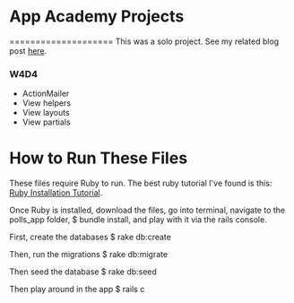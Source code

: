 # App Academy Projects
====================
This was a solo project. See my related blog post [here](http://blog.cssherry.com/post/107583713109/w4d4-authentication-reprised).

### W4D4
* ActionMailer
* View helpers
* View layouts
* View partials

# How to Run These Files
These files require Ruby to run. The best ruby tutorial I've found is this: [Ruby Installation Tutorial](http://installrails.com/steps).

Once Ruby is installed, download the files, go into terminal, navigate to the polls_app folder, $ bundle install, and play with it via the rails console.

First, create the databases
$ rake db:create

Then, run the migrations
$ rake db:migrate

Then seed the database
$ rake db:seed

Then play around in the app
$ rails c
